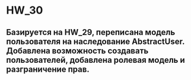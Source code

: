 # HW_30
## Базируется на HW_29, переписана модель пользователя на наследование AbstraсtUser. Добавлена возможность создавать пользователей, добавлена ролевая модель и разграничение прав.